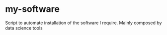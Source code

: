 # my-software
Script to automate installation of the software I require. Mainly composed by data science tools

